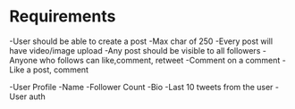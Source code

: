 # Requirements
-User should be able to create a post
    -Max char of 250
    -Every post will have video/image upload
-Any post should be visible to all followers
-Anyone who follows can like,comment, retweet
-Comment on a comment
-Like a post, comment

-User Profile
    -Name
    -Follower Count
    -Bio
    -Last 10 tweets from the user
-User auth  
